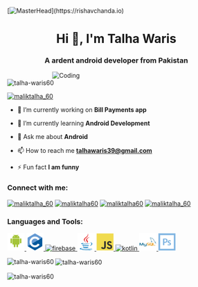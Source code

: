 [![MasterHead](https://1.bp.blogspot.com/-7A4WynwLsM...)](https://rishavchanda.io)
<h1 align="center">Hi 👋, I'm Talha Waris</h1>
<h3 align="center">A ardent android developer from Pakistan</h3>
<img align="right" alt="Coding" width="400" src="https://www.google.com/imgres?imgurl=https%3A%2F%2Fi.pinimg.com%2Foriginals%2F50%2F83%2Fe0%2F5083e0a2a7dcaae07c142e8b87036a27.gif&imgrefurl=https%3A%2F%2Fwww.pinterest.com%2Fpin%2F680395456178825281%2F&tbnid=BWHrae2eDlAMxM&vet=12ahUKEwiDnJKggo_8AhWzXaQEHey6CQYQMygTegUIARD9AQ..i&docid=dz76LbQbyybzLM&w=800&h=600&itg=1&q=Animated%20Coding%20image&ved=2ahUKEwiDnJKggo_8AhWzXaQEHey6CQYQMygTegUIARD9AQ">

<p align="left"> <img src="https://komarev.com/ghpvc/?username=talha-waris60&label=Profile%20views&color=0e75b6&style=flat" alt="talha-waris60" /> </p>

<p align="left"> <a href="https://twitter.com/maliktalha_60" target="blank"><img src="https://img.shields.io/twitter/follow/maliktalha_60?logo=twitter&style=for-the-badge" alt="maliktalha_60" /></a> </p>

- 🔭 I’m currently working on **Bill Payments app**

- 🌱 I’m currently learning **Android Development**

- 💬 Ask me about **Android**

- 📫 How to reach me **talhawaris39@gmail.com**

- ⚡ Fun fact **I am funny**

<h3 align="left">Connect with me:</h3>
<p align="left">
<a href="https://twitter.com/maliktalha_60" target="blank"><img align="center" src="https://raw.githubusercontent.com/rahuldkjain/github-profile-readme-generator/master/src/images/icons/Social/twitter.svg" alt="maliktalha_60" height="30" width="40" /></a>
<a href="https://linkedin.com/in/maliktalha60" target="blank"><img align="center" src="https://raw.githubusercontent.com/rahuldkjain/github-profile-readme-generator/master/src/images/icons/Social/linked-in-alt.svg" alt="maliktalha60" height="30" width="40" /></a>
<a href="https://fb.com/maliktalha60" target="blank"><img align="center" src="https://raw.githubusercontent.com/rahuldkjain/github-profile-readme-generator/master/src/images/icons/Social/facebook.svg" alt="maliktalha60" height="30" width="40" /></a>
<a href="https://instagram.com/maliktalha_60" target="blank"><img align="center" src="https://raw.githubusercontent.com/rahuldkjain/github-profile-readme-generator/master/src/images/icons/Social/instagram.svg" alt="maliktalha_60" height="30" width="40" /></a>
</p>

<h3 align="left">Languages and Tools:</h3>
<p align="left"> <a href="https://developer.android.com" target="_blank" rel="noreferrer"> <img src="https://raw.githubusercontent.com/devicons/devicon/master/icons/android/android-original-wordmark.svg" alt="android" width="40" height="40"/> </a> <a href="https://www.cprogramming.com/" target="_blank" rel="noreferrer"> <img src="https://raw.githubusercontent.com/devicons/devicon/master/icons/c/c-original.svg" alt="c" width="40" height="40"/> </a> <a href="https://firebase.google.com/" target="_blank" rel="noreferrer"> <img src="https://www.vectorlogo.zone/logos/firebase/firebase-icon.svg" alt="firebase" width="40" height="40"/> </a> <a href="https://www.java.com" target="_blank" rel="noreferrer"> <img src="https://raw.githubusercontent.com/devicons/devicon/master/icons/java/java-original.svg" alt="java" width="40" height="40"/> </a> <a href="https://developer.mozilla.org/en-US/docs/Web/JavaScript" target="_blank" rel="noreferrer"> <img src="https://raw.githubusercontent.com/devicons/devicon/master/icons/javascript/javascript-original.svg" alt="javascript" width="40" height="40"/> </a> <a href="https://kotlinlang.org" target="_blank" rel="noreferrer"> <img src="https://www.vectorlogo.zone/logos/kotlinlang/kotlinlang-icon.svg" alt="kotlin" width="40" height="40"/> </a> <a href="https://www.mysql.com/" target="_blank" rel="noreferrer"> <img src="https://raw.githubusercontent.com/devicons/devicon/master/icons/mysql/mysql-original-wordmark.svg" alt="mysql" width="40" height="40"/> </a> <a href="https://www.photoshop.com/en" target="_blank" rel="noreferrer"> <img src="https://raw.githubusercontent.com/devicons/devicon/master/icons/photoshop/photoshop-line.svg" alt="photoshop" width="40" height="40"/> </a> </p>

<p><img align="left" src="https://github-readme-stats.vercel.app/api/top-langs?username=talha-waris60&show_icons=true&locale=en&layout=compact" alt="talha-waris60" /></p>

<p>&nbsp;<img align="center" src="https://github-readme-stats.vercel.app/api?username=talha-waris60&show_icons=true&locale=en" alt="talha-waris60" /></p>

<p><img align="center" src="https://github-readme-streak-stats.herokuapp.com/?user=talha-waris60&" alt="talha-waris60" /></p>
